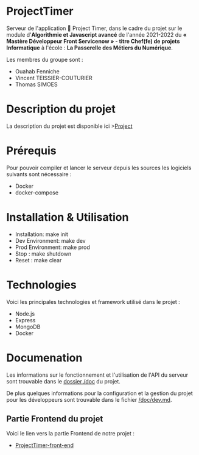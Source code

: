 # ProjectTimer
Serveur de l'application :notebook_with_decorative_cover: Project Timer, dans le cadre du projet sur le module d'**Algorithmie et Javascript avancé** de l'année 2021-2022 du **« Mastère  Développeur Front Servicenow »  - titre Chef(fe) de projets Informatique** à l'école : **La Passerelle des Métiers du Numérique**.


Les membres du groupe sont :
- Ouahab Fenniche
- Vincent TEISSIER-COUTURIER
- Thomas SIMOES

# Description du projet

La description du projet est disponible ici >[Project](Project.md)


# Prérequis
Pour pouvoir compiler et lancer le serveur depuis les sources les logiciels suivants sont nécessaire :
- Docker
- docker-compose

# Installation & Utilisation
- Installation: make init
- Dev Environment: make dev
- Prod Environment: make prod
- Stop : make shutdown
- Reset : make clear

# Technologies

Voici les principales technologies et framework utilisé dans le projet :
- Node.js
- Express
- MongoDB
- Docker


# Documenation

Les informations sur le fonctionnement et l'utilisation de l'API du serveur sont trouvable dans le [dossier /doc](./doc) du projet.

De plus quelques informations pour la configuration et la gestion du projet pour les développeurs sont trouvable dans le fichier [/doc/dev.md](./doc/dev.md).

## Partie Frontend du projet

Voici le lien vers la partie Frontend de notre projet :
- [ProjectTimer-front-end](https://github.com/arkpery/ProjectTimer-front-end)